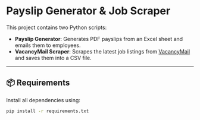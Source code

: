 # Payslip Generator & Job Scraper

This project contains two Python scripts:

- **Payslip Generator**: Generates PDF payslips from an Excel sheet and emails them to employees.
- **VacancyMail Scraper**: Scrapes the latest job listings from [VacancyMail](https://vacancymail.co.zw) and saves them into a CSV file.

---

## 📦 Requirements

Install all dependencies using:

```bash
pip install -r requirements.txt

